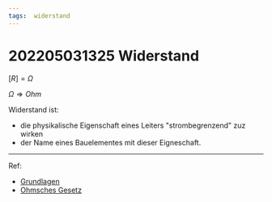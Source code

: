 ```yaml
---
tags:  widerstand
---
```


# 202205031325 Widerstand

$\lbrack R \rbrack = \Omega$

$\Omega \Rightarrow Ohm$

Widerstand ist:

- die physikalische Eigenschaft eines Leiters "strombegrenzend" zuz wirken
- der Name eines Bauelementes mit dieser Eigneschaft.


---

Ref:


- [Grundlagen](--Grundlagen.md)
- [Ohmsches Gesetz](./202205031253.md)
